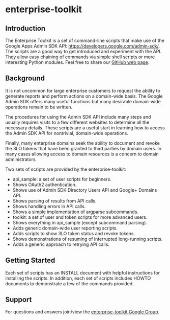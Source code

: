 # enterprise-toolkit

## Introduction

The Enterprise Toolkit is a set of command-line scripts that make use of the
Google Apps Admin SDK API: https://developers.google.com/admin-sdk/. The
scripts are a good way to get introduced and experiment with the API.
They allow easy chaining of commands via simple shell scripts or more
interesting Python modules. Feel free to share our
[GitHub web page](http://google.github.io/enterprise-toolkit/).

## Background

It is not uncommon for large enterprise customers to request the ability
to generate reports and perform actions on a domain-wide basis. The Google
Admin SDK offers many useful functions but many desirable domain-wide
operations remain to be written.

The procedures for using the Admin SDK API include many steps and usually
requires visits to a few different websites to determine all the necessary
details. These scripts are a useful start in learning how to access the
Admin SDK API for nontrivial, domain-wide operations.

Finally, many enterprise domains seek the ability to document and revoke the
3LO tokens that have been granted to third parties by domain users.  In many
cases allowing access to domain resources is a concern to domain
administrators.

Two sets of scripts are provided by the enterprise-toolkit:

* api_sample: a set of user scripts for beginners.
 * Shows OAuth2 authentication.
 * Shows use of Admin SDK Directory Users API and Google+ Domains API.
 * Shows parsing of results from API calls.
 * Shows handling errors in API calls.
 * Shows a simple implementation of argparse subcommands.
* toolkit: a set of user and token scripts for more advanced users.
 * Shows everything in api_sample (except subcommand parsing).
 * Adds generic domain-wide user reporting scripts.
 * Adds scripts to show 3LO token status and revoke tokens.
 * Shows demonstrations of resuming of interrupted long-running scripts.
 * Adds a generic approach to retrying API calls.

## Getting Started

Each set of scripts has an INSTALL document with helpful instructions for
installing the scripts.  In addition, each set of scripts includes HOWTO
documents to demonstrate a few of the commands provided.

## Support

For questions and answers join/view the
[enterprise-toolkit Google Group](https://groups.google.com/forum/#!forum/opensource-enterprise-toolkit).
